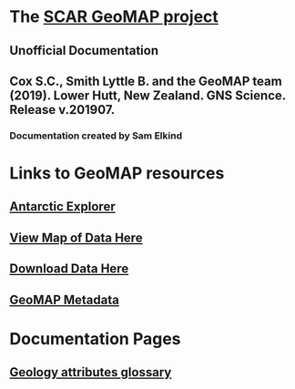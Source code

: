 # The [SCAR GeoMAP project](https://www.scar.org/science/geomap/home/)
## Unofficial Documentation
## Cox S.C., Smith Lyttle B. and the GeoMAP team (2019). Lower Hutt, New Zealand. GNS Science. Release v.201907.
### Documentation created by Sam Elkind

# Links to GeoMAP resources
## [Antarctic Explorer](https://data.gns.cri.nz/ata_geomap/index.html?content=/mapservice/Content/antarctica/www/index.html)
## [View Map of Data Here](https://data.gns.cri.nz/ata_geomap/index.html?map=Antarctic)
## [Download Data Here](https://data.gns.cri.nz/ata_geomap/index.html?content=/mapservice/Content/antarctica/Download.html)
## [GeoMAP Metadata](https://data.gns.cri.nz/metadata/srv/eng/catalog.search;jsessionid=1B49B5BC1994791F3BE4D1E54ED6DC3C#/metadata/8F618105-672A-4B89-A505-F6B195EB1858)

# Documentation Pages
## [Geology attributes glossary](field_glossary.md)